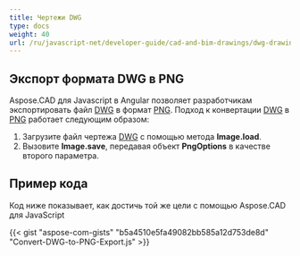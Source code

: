 ```yaml
---
title: Чертежи DWG
type: docs
weight: 40
url: /ru/javascript-net/developer-guide/cad-and-bim-drawings/dwg-drawings/
---
```


## **Экспорт формата DWG в PNG**

Aspose.CAD для Javascript в Angular позволяет разработчикам экспортировать файл [DWG](https://docs.fileformat.com/cad/dwg/) в формат [PNG](https://docs.fileformat.com/image/png/).
Подход к конвертации [DWG](https://docs.fileformat.com/cad/dwg/) в [PNG](https://docs.fileformat.com/image/png/) работает следующим образом:

1. Загрузите файл чертежа [DWG](https://docs.fileformat.com/cad/dwg/) с помощью метода **Image.load**.
1. Вызовите **Image.save**, передавая объект **PngOptions** в качестве второго параметра.

## Пример кода

Код ниже показывает, как достичь той же цели с помощью Aspose.CAD для JavaScript

{{< gist "aspose-com-gists" "b5a4510e5fa49082bb585a12d753de8d" "Convert-DWG-to-PNG-Export.js" >}}
